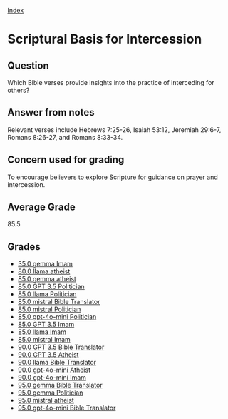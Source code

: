 
[Index](../index.md)
# Scriptural Basis for Intercession
## Question
Which Bible verses provide insights into the practice of interceding for others?

## Answer from notes
Relevant verses include Hebrews 7:25-26, Isaiah 53:12, Jeremiah 29:6-7, Romans 8:26-27, and Romans 8:33-34.

## Concern used for grading
To encourage believers to explore Scripture for guidance on prayer and intercession.

## Average Grade
85.5

## Grades
 * [35.0 gemma Imam](../answers/gemma_Imam/Scriptural_Basis_for_Intercession.md)
 * [80.0 llama atheist](../answers/llama_atheist/Scriptural_Basis_for_Intercession.md)
 * [85.0 gemma atheist](../answers/gemma_atheist/Scriptural_Basis_for_Intercession.md)
 * [85.0 GPT 3.5 Politician](../answers/GPT_3.5_Politician/Scriptural_Basis_for_Intercession.md)
 * [85.0 llama Politician](../answers/llama_Politician/Scriptural_Basis_for_Intercession.md)
 * [85.0 mistral Bible Translator](../answers/mistral_Bible_Translator/Scriptural_Basis_for_Intercession.md)
 * [85.0 mistral Politician](../answers/mistral_Politician/Scriptural_Basis_for_Intercession.md)
 * [85.0 gpt-4o-mini Politician](../answers/gpt-4o-mini_Politician/Scriptural_Basis_for_Intercession.md)
 * [85.0 GPT 3.5 Imam](../answers/GPT_3.5_Imam/Scriptural_Basis_for_Intercession.md)
 * [85.0 llama Imam](../answers/llama_Imam/Scriptural_Basis_for_Intercession.md)
 * [85.0 mistral Imam](../answers/mistral_Imam/Scriptural_Basis_for_Intercession.md)
 * [90.0 GPT 3.5 Bible Translator](../answers/GPT_3.5_Bible_Translator/Scriptural_Basis_for_Intercession.md)
 * [90.0 GPT 3.5 Atheist](../answers/GPT_3.5_Atheist/Scriptural_Basis_for_Intercession.md)
 * [90.0 llama Bible Translator](../answers/llama_Bible_Translator/Scriptural_Basis_for_Intercession.md)
 * [90.0 gpt-4o-mini Atheist](../answers/gpt-4o-mini_Atheist/Scriptural_Basis_for_Intercession.md)
 * [90.0 gpt-4o-mini Imam](../answers/gpt-4o-mini_Imam/Scriptural_Basis_for_Intercession.md)
 * [95.0 gemma Bible Translator](../answers/gemma_Bible_Translator/Scriptural_Basis_for_Intercession.md)
 * [95.0 gemma Politician](../answers/gemma_Politician/Scriptural_Basis_for_Intercession.md)
 * [95.0 mistral atheist](../answers/mistral_atheist/Scriptural_Basis_for_Intercession.md)
 * [95.0 gpt-4o-mini Bible Translator](../answers/gpt-4o-mini_Bible_Translator/Scriptural_Basis_for_Intercession.md)
